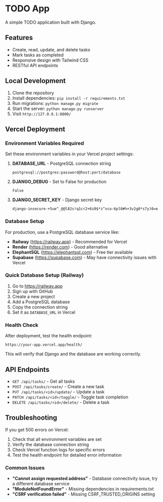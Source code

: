 # TODO App

A simple TODO application built with Django.

## Features

- Create, read, update, and delete tasks
- Mark tasks as completed
- Responsive design with Tailwind CSS
- RESTful API endpoints

## Local Development

1. Clone the repository
2. Install dependencies: `pip install -r requirements.txt`
3. Run migrations: `python manage.py migrate`
4. Start the server: `python manage.py runserver`
5. Visit `http://127.0.0.1:8000/`

## Vercel Deployment

### Environment Variables Required

Set these environment variables in your Vercel project settings:

1. **DATABASE_URL** - PostgreSQL connection string
   ```
   postgresql://postgres:password@host:port/database
   ```

2. **DJANGO_DEBUG** - Set to False for production
   ```
   False
   ```

3. **DJANGO_SECRET_KEY** - Django secret key
   ```
   django-insecure-+5ue^_@@l82s!q1cr2+6z0$*z^vco-6pl0#%+3v2g0*s7y)0=e
   ```

### Database Setup

For production, use a PostgreSQL database service like:
- **Railway** (https://railway.app) - Recommended for Vercel
- **Render** (https://render.com) - Good alternative
- **ElephantSQL** (https://elephantsql.com) - Free tier available
- **Supabase** (https://supabase.com) - May have connectivity issues with Vercel

### Quick Database Setup (Railway)

1. Go to https://railway.app
2. Sign up with GitHub
3. Create a new project
4. Add a PostgreSQL database
5. Copy the connection string
6. Set it as `DATABASE_URL` in Vercel

### Health Check

After deployment, test the health endpoint:
```
https://your-app.vercel.app/health/
```

This will verify that Django and the database are working correctly.

## API Endpoints

- `GET /api/tasks/` - Get all tasks
- `POST /api/tasks/create/` - Create a new task
- `PUT /api/tasks/<id>/update/` - Update a task
- `PATCH /api/tasks/<id>/toggle/` - Toggle task completion
- `DELETE /api/tasks/<id>/delete/` - Delete a task

## Troubleshooting

If you get 500 errors on Vercel:
1. Check that all environment variables are set
2. Verify the database connection string
3. Check Vercel function logs for specific errors
4. Test the health endpoint for detailed error information

### Common Issues

- **"Cannot assign requested address"** - Database connectivity issue, try a different database service
- **"ModuleNotFoundError"** - Missing dependencies in requirements.txt
- **"CSRF verification failed"** - Missing CSRF_TRUSTED_ORIGINS setting 